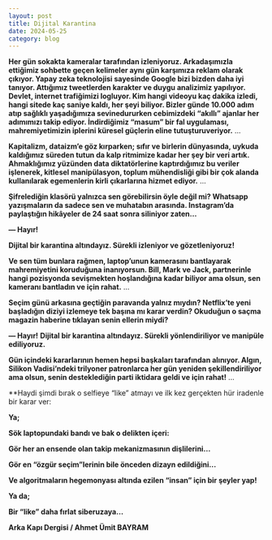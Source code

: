 ```yaml
---
layout: post
title: Dijital Karantina
date: 2024-05-25
category: blog
---
```


**Her gün sokakta kameralar tarafından izleniyoruz. Arkadaşımızla ettiğimiz sohbette geçen kelimeler aynı gün karşımıza reklam olarak çıkıyor. Yapay zeka teknolojisi sayesinde Google bizi bizden daha iyi tanıyor. Attığımız tweetlerden karakter ve duygu analizimiz yapılıyor. Devlet, internet trafiğimizi logluyor. Kim hangi videoyu kaç dakika izledi, hangi sitede kaç saniye kaldı, her şeyi biliyor. Bizler günde 10.000 adım atıp sağlıklı yaşadığımıza sevinedururken cebimizdeki “akıllı” ajanlar her adımımızı takip ediyor. İndirdiğimiz “masum” bir fal uygulaması, mahremiyetimizin iplerini küresel güçlerin eline tutuşturuveriyor.**
…

**Kapitalizm, dataizm’e göz kırparken; sıfır ve birlerin dünyasında, uykuda kaldığımız süreden tutun da kalp ritmimize kadar her şey bir veri artık. Ahmaklığımız yüzünden data diktatörlerine kaptırdığımız bu veriler işlenerek, kitlesel manipülasyon, toplum mühendisliği gibi bir çok alanda kullanılarak egemenlerin kirli çıkarlarına hizmet ediyor.**
…

**Şifrelediğin klasörü yalnızca sen görebilirsin öyle değil mi? Whatsapp yazışmaların da sadece sen ve muhatabın arasında. Instagram’da paylaştığın hikâyeler de 24 saat sonra siliniyor zaten…**

**— Hayır!**

**Dijital bir karantina altındayız. Sürekli izleniyor ve gözetleniyoruz!**

**Ve sen tüm bunlara rağmen, laptop’unun kamerasını bantlayarak mahremiyetini koruduğuna inanıyorsun. Bill, Mark ve Jack, partnerinle hangi pozisyonda sevişmekten hoşlandığına kadar biliyor ama olsun, sen kameranı bantladın ve için rahat.**
…

**Seçim günü arkasına geçtiğin paravanda yalnız mıydın? Netflix’te yeni başladığın diziyi izlemeye tek başına mı karar verdin? Okuduğun o saçma magazin haberine tıklayan senin ellerin miydi?**

**— Hayır!**
**Dijital bir karantina altındayız. Sürekli yönlendiriliyor ve manipüle ediliyoruz.**

**Gün içindeki kararlarının hemen hepsi başkaları tarafından alınıyor. Algın, Silikon Vadisi’ndeki trilyoner patronlarca her gün yeniden şekillendiriliyor ama olsun, senin desteklediğin parti iktidara geldi ve için rahat!**
…

**Haydi şimdi bırak o selfieye “like” atmayı ve ilk kez gerçekten hür iradenle bir karar ver:

**Ya;**

**Sök laptopundaki bandı ve bak o delikten içeri:**

**Gör her an ensende olan takip mekanizmasının dişlilerini…**

**Gör en “özgür seçim”lerinin bile önceden dizayn edildiğini…**

**Ve algoritmaların hegemonyası altında ezilen “insan” için bir şeyler yap!**

**Ya da;**

**Bir “like” daha fırlat siberuzaya…**

**Arka Kapı Dergisi / Ahmet Ümit BAYRAM**